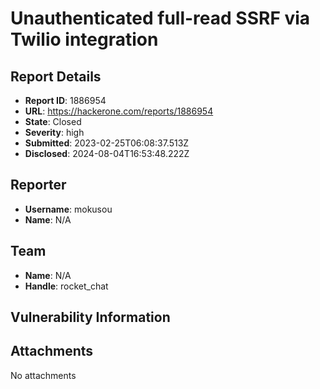 # Unauthenticated full-read SSRF via Twilio integration

## Report Details
- **Report ID**: 1886954
- **URL**: https://hackerone.com/reports/1886954
- **State**: Closed
- **Severity**: high
- **Submitted**: 2023-02-25T06:08:37.513Z
- **Disclosed**: 2024-08-04T16:53:48.222Z

## Reporter
- **Username**: mokusou
- **Name**: N/A

## Team
- **Name**: N/A
- **Handle**: rocket_chat

## Vulnerability Information


## Attachments
No attachments
